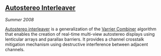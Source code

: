 ## [Autostereo Interleaver][interleaver]

*Summer 2008*

[Autostereo interleaver][interleaver] is a generalization of the [Varrier Combiner][combiner] algorithm that enables the creation of real-time multi-view autostereo displays using lenticular arrays and parallax barriers. It provides a channel crosstalk mitigation mechanism using destructive interference between adjacent channels.

[interleaver]: code/interleaver/interleaver.html
[combiner]:    code/varrier_combiner/varrier_combiner.html
